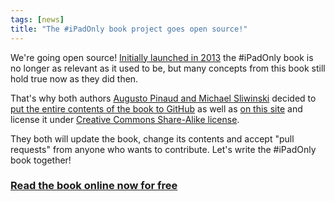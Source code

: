 ```yaml
---
tags: [news]
title: "The #iPadOnly book project goes open source!"
---
```


We're going open source! [Initially launched in 2013](/launch) the #iPadOnly book is no longer as relevant as it used to be, but many concepts from this book still hold true now as they did then.

That's why both authors [Augusto Pinaud and Michael Sliwinski](/about) decided to [put the entire contents of the book to GitHub](https://github.com/michaelnozbe/iPadOnly.com) as well as [on this site](/book) and license it under [Creative Commons Share-Alike license](/license).

They both will update the book, change its contents and accept "pull requests" from anyone who wants to contribute. Let's write the #iPadOnly book together!

### [Read the book online now for free](/book)

<!--More-->